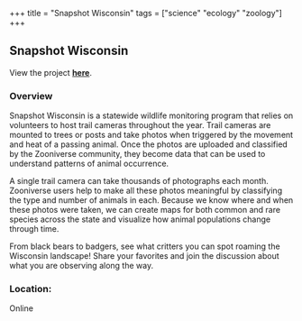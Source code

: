 +++
title = "Snapshot Wisconsin"
tags = ["science" "ecology" "zoology"]
+++

## Snapshot Wisconsin

View the project [**here**](https://www.zooniverse.org/projects/zooniverse/snapshot-wisconsin).

### Overview

Snapshot Wisconsin is a statewide wildlife monitoring program that relies on volunteers to host trail cameras throughout the year. Trail cameras are mounted to trees or posts and take photos when triggered by the movement and heat of a passing animal. Once the photos are uploaded and classified by the Zooniverse community, they become data that can be used to understand patterns of animal occurrence.

A single trail camera can take thousands of photographs each month. Zooniverse users help to make all these photos meaningful by classifying the type and number of animals in each. Because we know where and when these photos were taken, we can create maps for both common and rare species across the state and visualize how animal populations change through time.

From black bears to badgers, see what critters you can spot roaming the Wisconsin landscape! Share your favorites and join the discussion about what you are observing along the way.

### Location:
Online
